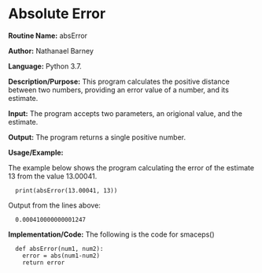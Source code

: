 # Absolute Error

**Routine Name:**           absError

**Author:** Nathanael Barney

**Language:** Python 3.7.


**Description/Purpose:** This program calculates the positive distance between two numbers, providing an error value of a number, and its estimate.

**Input:** The program accepts two parameters, an origional value, and the estimate.

**Output:** The program returns a single positive number.

**Usage/Example:**

The example below shows the program calculating the error of the estimate 13 from the value 13.00041.

      print(absError(13.00041, 13))

Output from the lines above:

      0.000410000000001247



**Implementation/Code:** The following is the code for smaceps()

      def absError(num1, num2):
        error = abs(num1-num2)
        return error

